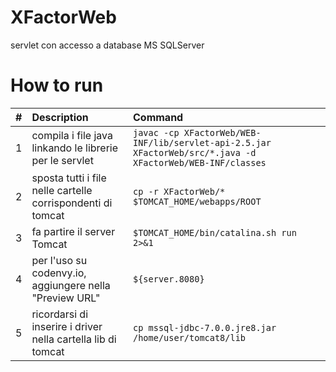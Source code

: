 # XFactorWeb
servlet con accesso a database MS SQLServer

# How to run

| #       | Description           | Command  |
| :------------- |:-------------| :-----|
| 1      | compila i file java linkando le librerie per le servlet | `javac -cp XFactorWeb/WEB-INF/lib/servlet-api-2.5.jar XFactorWeb/src/*.java -d XFactorWeb/WEB-INF/classes` |
| 2      | sposta tutti i file nelle cartelle corrispondenti di tomcat | `cp -r XFactorWeb/* $TOMCAT_HOME/webapps/ROOT` |
| 3      | fa partire il server Tomcat | `$TOMCAT_HOME/bin/catalina.sh run 2>&1` |
| 4      | per l'uso su codenvy.io, aggiungere nella "Preview URL" | `${server.8080}` |
| 5      | ricordarsi di inserire i driver nella cartella lib di tomcat | `cp mssql-jdbc-7.0.0.jre8.jar /home/user/tomcat8/lib` |
